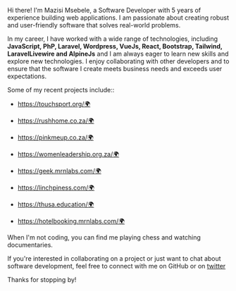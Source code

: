 Hi there! I'm Mazisi Msebele, a Software Developer with 5 years of experience building web applications. I am passionate about creating robust and user-friendly software that solves real-world problems.



In my career, I have worked with a wide range of technologies, including **JavaScript, PhP, Laravel, Wordpress, VueJs, React, Bootstrap, Tailwind, LaravelLivewire and  AlpineJs** and I am always eager to learn new skills and explore new technologies. I enjoy collaborating with other developers and  to ensure that the software I create meets business needs and exceeds user expectations.



Some of my recent projects include::

- https://touchsport.org/🌍

- https://rushhome.co.za/🌍
- https://pinkmeup.co.za/🌍
- https://womenleadership.org.za/🌍
- https://geek.mrnlabs.com/🌍
- https://linchpiness.com/🌍
- https://thusa.education/🌍
- https://hotelbooking.mrnlabs.com/🌍

When I'm not coding, you can find me playing chess and watching documentaries.

If you're interested in collaborating on a project or just want to chat about software development, feel free to connect with me on GitHub or on [twitter](https://twitter.com/msebele_msesh) 

Thanks for stopping by!
